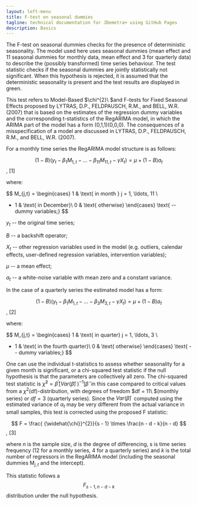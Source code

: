 ```yaml
---
layout: left-menu
title: F-test on seasonal dummies
tagline: technical documentation for JDemetra+ using GitHub Pages
description: Basics
---
```


The F-test on seasonal dummies checks for the presence of deterministic
seasonality. The model used here uses seasonal dummies (mean effect and
11 seasonal dummies for monthly data, mean effect and 3 for quarterly
data) to describe the (possibly transformed) time series behaviour. The
test statistic checks if the seasonal dummies are jointly statistically
not significant. When this hypothesis is rejected, it is assumed that
the deterministic seasonality is present and the test results are
displayed in green.

This test refers to Model-Based $\chi^{2}\ $and F-tests for Fixed
Seasonal Effects proposed by LYTRAS, D.P., FELDPAUSCH, R.M., and BELL,
W.R. (2007) that is based on the estimates of the regression dummy
variables and the corresponding t-statistics of the RegARIMA model, in
which the ARIMA part of the model has a form (0,1,1)(0,0,0). The
consequences of a misspecification of a model are discussed in LYTRAS,
D.P., FELDPAUSCH, R.M., and BELL, W.R. (2007).

For a monthly time series the RegARIMA model structure is as follows:

$$\left( 1 - B \right)\left( y_{t} - \beta_{1}M_{1,t} - \ldots - \beta_{11}M_{11,t} - \gamma X_{t} \right) = \mu + (1 - B)a_{t}
$$,   \[1\] <!--- \[7.155\]     -->

where:

$$
M_{j,t} =
\begin{cases}
1 & \text{ in month } j = 1, \ldots, 11 \\
- 1 & \text{ in December}\\
0 & \text{ otherwise}
\end{cases} \text{ -- dummy variables;}
$$ 

$y_{t}$ -- the original time series;

$B$ -- a backshift operator;

$X_{t}$ -- other regression variables used in the model (e.g. outliers,
calendar effects, user-defined regression variables, intervention
variables);

$\mu$ -- a mean effect;

$a_{t}$ -- a white-noise variable with mean zero and a constant
variance.

In the case of a quarterly series the estimated model has a form:

$$\left( 1 - B \right)\left( y_{t} - \beta_{1}M_{1,t} - \ldots - \beta_{3}M_{3,t} - \gamma X_{t} \right) = \mu + (1 - B)a_{t}$$,  \[2\] <!--- \[7.156\]     -->

where:
 
$$
M_{j,t} =
\begin{cases}
1 & \text{ in quarter} j = 1, \ldots, 3 \\
- 1 & \text{ in the fourth quarter}\\
0 & \text{ otherwise}
\end{cases} \text{ -- dummy variables;}
$$  

One can use the individual t-statistics to assess whether seasonality
for a given month is significant, or a chi-squared test statistic if the
null hypothesis is that the parameters are collectively all zero. The
chi-squared test statistic is
${\widehat{\chi}}^{2} = {\widehat{\beta}}^{'}{\lbrack Var(\widehat{\beta})}^{\ })^{- 1}\rbrack{\widehat{\beta}}^{\ }$
in this case compared to critical values from a
$\chi^{2}\left( \text{df} \right)$-distribution, with degrees of freedom
$df = 11\ $(monthly series) or $df = 3$ (quarterly series). Since the
${Var(\widehat{\beta})}^{\ }$ computed using the estimated variance of
$\alpha_{t}$ may be very different from the actual variance in small
samples, this test is corrected using the proposed
$\text{F}$ statistic:

  
  $$
  F = \frac{ {\widehat{\chi}}^{2}}{s - 1} \times \frac{n - d - k}{n - d}
  $$*,*    \[3\] <!--- \[7.157\]     -->

where $n$ is the sample size, $d$ is the degree of differencing, s is
time series frequency (12 for a monthly series, 4 for a quarterly
series) and $k$ is the total number of regressors in the RegARIMA model
(including the seasonal dummies $\text{M}_{j,t}$ and the intercept).

This statistic follows a $$F_{s - 1,n - d - k}$$ distribution under the
null hypothesis.